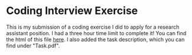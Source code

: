 # Coding Interview Exercise

This is my submission of a coding exercise I did to apply for a research assistant position. I had a three hour time limit to complete it! You can find the html of this file [here](https://minnaheim.github.io/coding_exercise/). I also added the task description, which you can find under "Task.pdf".

